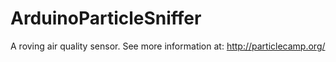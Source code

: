 ArduinoParticleSniffer
======================

A roving air quality sensor. See more information at: http://particlecamp.org/
